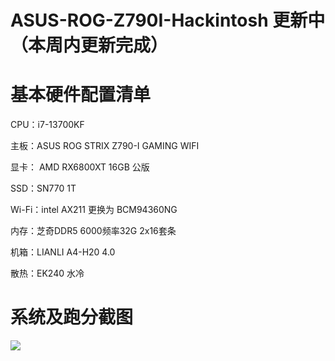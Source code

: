 # ASUS-ROG-Z790I-Hackintosh 更新中（本周内更新完成）



# 基本硬件配置清单

CPU：i7-13700KF

主板：ASUS ROG STRIX Z790-I GAMING WIFI

显卡： AMD RX6800XT 16GB 公版

SSD：SN770 1T

Wi-Fi：intel AX211 更换为 BCM94360NG

内存：芝奇DDR5 6000频率32G 2x16套条

机箱：LIANLI A4-H20 4.0

散热：EK240 水冷

# 系统及跑分截图

  
![](https://github.com/Xmingbai/asrock-Z490M-itx-hackintosh/blob/main/USBports.png)

